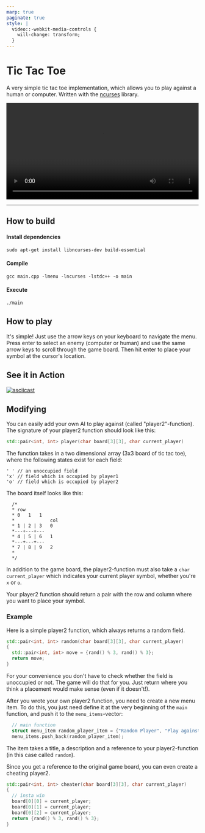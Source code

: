 ```yaml
---
marp: true
paginate: true
style: |
  video::-webkit-media-controls {
    will-change: transform;
  }
---
```

# Tic Tac Toe

A very simple tic tac toe implementation, which allows you to play against a human or computer.
Written with the [ncurses](https://invisible-island.net/ncurses/) library.

<video src="http://commondatastorage.googleapis.com/gtv-videos-bucket/sample/BigBuckBunny.mp4" controls width="100%"></video>


---

## How to build
#### Install dependencies
```
sudo apt-get install libncurses-dev build-essential
```

#### Compile
```
gcc main.cpp -lmenu -lncurses -lstdc++ -o main
```

#### Execute
```
./main
```

## How to play
It's simple! Just use the arrow keys on your keyboard to navigate the menu. Press enter to select an enemy (computer or human) and use the same arrow keys to scroll through the game board. Then hit enter to place your symbol at the cursor's location.


## See it in Action
[![asciicast](https://asciinema.org/a/Ud8tnuEhP8y95tF5kpTEfLZ55.png)](https://asciinema.org/a/Ud8tnuEhP8y95tF5kpTEfLZ55)


## Modifying
You can easily add your own AI to play against (called "player2"-function).
The signature of your player2 function should look like this:

```c++
std::pair<int, int> player(char board[3][3], char current_player)
```


The function takes in a two dimensional array (3x3 board of tic tac toe), where the following states exist for each field:
```
' ' // an unoccupied field
'x' // field which is occupied by player1
'o' // field which is occupied by player2
```

The board itself looks like this:
```
  /*
  * row
  * 0   1   1
  *             col
  * 1 | 2 | 3   0
  *---+---+---
  * 4 | 5 | 6   1
  *---+---+---
  * 7 | 8 | 9   2
  * 
  */
```

In addition to the game board, the player2-function must also take a `char current_player` which indicates your current player symbol, whether you're `x` or `o`.

Your player2 function should return a pair with the row and column where you want to place your symbol.

### Example
Here is a simple player2 function, which always returns a random field.
```c++
std::pair<int, int> random(char board[3][3], char current_player)
{
  std::pair<int, int> move = {rand() % 3, rand() % 3};
  return move;
}
```

For your convenience you don't have to check whether the field is unoccupied or not. The game will do that for you. Just return where you think a placement would make sense (even if it doesn't!).

After you wrote your own player2 function, you need to create a new menu item.
To do this, you just need define it at the very beginning of the ``main`` function, and push it to the `menu_items`-vector:
```c++
  // main function
  struct menu_item random_player_item = {"Random Player", "Play against a player who chooses their moves completely random!", random};
  menu_items.push_back(random_player_item);
```

The item takes a title, a description and a reference to your player2-function (in this case called `random`).


Since you get a reference to the original game board, you can even create a cheating player2.
```c++
std::pair<int, int> cheater(char board[3][3], char current_player)
{
  // insta win
  board[0][0] = current_player;
  board[0][1] = current_player;
  board[0][2] = current_player;
  return {rand() % 3, rand() % 3};
}
```

